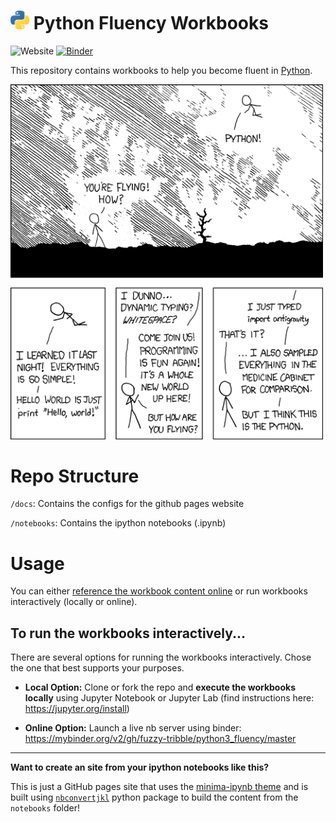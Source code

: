 # <img width="30" src="notebooks/figures/python-logo.png"/> Python Fluency Workbooks

![Website](https://img.shields.io/badge/launch-website-yellow)
[![Binder](https://mybinder.org/badge_logo.svg)](https://mybinder.org/v2/gh/fuzzy-tribble/python3_fluency/master)

This repository contains workbooks to help you become fluent in [Python](https://docs.python.org/3/).

<img width="500" src="notebooks/figures/python-xkcdc.png"/>

# Repo Structure

`/docs`: Contains the configs for the github pages website

`/notebooks`: Contains the ipython notebooks (.ipynb)

# Usage

You can either [reference the workbook content online](https://fuzzy-tribble.github.io/python3_fluency) or run workbooks interactively (locally or online).

## To run the workbooks interactively...
There are several options for running the workbooks interactively. Chose the one that best supports your purposes.

* **Local Option:** Clone or fork the repo and **execute the workbooks locally** using Jupyter Notebook or Jupyter Lab (find instructions here: https://jupyter.org/install)

* **Online Option:** Launch a live nb server using binder: https://mybinder.org/v2/gh/fuzzy-tribble/python3_fluency/master

---

**Want to create an site from your ipython notebooks like this?**

This is just a GitHub pages site that uses the [minima-ipynb theme](https://github.com/fuzzy-tribble/minima-ipynb) and is built using [`nbconvertjkl`](https://github.com/fuzzy-tribble/nbconvertjkl) python package to build the content from the `notebooks` folder!